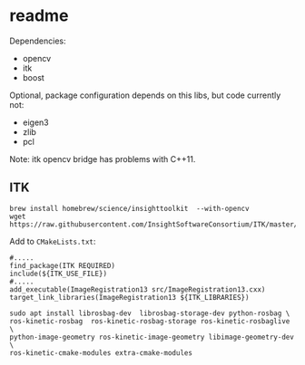 # readme

Dependencies:

- opencv
- itk
- boost

Optional, package configuration depends on this libs, but code currently not:

- eigen3
- zlib
- pcl

Note: itk opencv bridge has problems with C++11.

## ITK

~~~{.bash}
brew install homebrew/science/insighttoolkit  --with-opencv
wget https://raw.githubusercontent.com/InsightSoftwareConsortium/ITK/master/Examples/RegistrationITKv4/ImageRegistration13.cxx
~~~

Add to `CMakeLists.txt`:

~~~{.cmake}
#.....
find_package(ITK REQUIRED)
include(${ITK_USE_FILE})
#.....
add_executable(ImageRegistration13 src/ImageRegistration13.cxx)
target_link_libraries(ImageRegistration13 ${ITK_LIBRARIES})
~~~

```
sudo apt install librosbag-dev  librosbag-storage-dev python-rosbag \
ros-kinetic-rosbag  ros-kinetic-rosbag-storage ros-kinetic-rosbaglive \
python-image-geometry ros-kinetic-image-geometry libimage-geometry-dev \
ros-kinetic-cmake-modules extra-cmake-modules

```